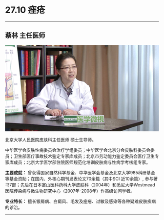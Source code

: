 # 27.10 痤疮

---

## 蔡林 主任医师

![1685424622892](image/c27_010/1685424622892.png)

北京大学人民医院皮肤科主任医师 硕士生导师。

中华医学会皮肤性病委员会治疗学组委员；中华医学会北京分会皮肤科委员会委员；卫生部医疗事故技术鉴定专家库成员；北京市劳动能力鉴定委员会医疗卫生专家库成员；北京大学医学部住院医师规范化培训皮肤病与性病学考核组专家。

**主要成就：** 曾获得国家自然科学基金、中华医学会基金及北京大学985科研基金等基金资助；在国内、外核心期刊发表论文70余篇（其中SCI 近10余篇）, 参与著书7部；先后在日本富山医科药科大学皮肤科（2004年）和悉尼大学Westmead医院传染病与微生物研究中心（2007年-2008年）作高级访问学者。

**专业特长：** 擅长银屑病、白癜风、毛发及痤疮、过敏及感染等各种疑难皮肤疾病的诊治。

---
